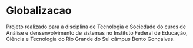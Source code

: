 # Globalizacao

Projeto realizado para a disciplina de Tecnologia e Sociedade do curos de Análise e densenvolvimento de sistemas no Instituto Federal de Educação, Ciência e Tecnologia do Rio Grande do Sul câmpus Bento Gonçalves.
